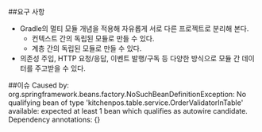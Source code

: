 ##요구 사항
- Gradle의 멀티 모듈 개념을 적용해 자유롭게 서로 다른 프로젝트로 분리해 본다.
    - 컨텍스트 간의 독립된 모듈로 만들 수 있다. 
    - 계층 간의 독립된 모듈로 만들 수 있다.
- 의존성 주입, HTTP 요청/응답, 이벤트 발행/구독 등 다양한 방식으로 모듈 간 데이터를 주고받을 수 있다.


##이슈
Caused by: org.springframework.beans.factory.NoSuchBeanDefinitionException: 
No qualifying bean of type 'kitchenpos.table.service.OrderValidatorInTable' available: 
expected at least 1 bean which qualifies as autowire candidate. Dependency annotations: {}
